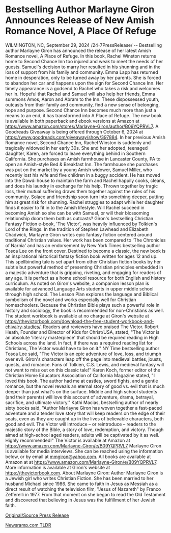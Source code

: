 # Bestselling Author Marlayne Giron Announces Release of New Amish Romance Novel, A Place Of Refuge

WILMINGTON, NC, September 29, 2024 /24-7PressRelease/ -- Bestselling author Marlayne Giron has announced the release of her latest Amish Romance novel, A Place of Refuge.  In this book, Rachel Winston returns home to Second Chance Inn too injured and weak to meet the needs of her guests. Samuel's decision to marry her resulted in his shunning and in the loss of support from his family and community.  Emma Lapp has returned home in desperation, only to be turned away by her parents. She is forced to abandon her car and happens upon the sign for Second Chance Inn. Her timely appearance is a godsend to Rachel who takes a risk and welcomes her in. Hopeful that Rachel and Samuel will also help her friends, Emma summons Amos, Aaron and Abram to the Inn.  These dispossessed youth, outcasts from their family and community, find a new sense of belonging, hope and purpose. Second Chance Inn becomes much more than just a means to an end, it has transformed into A Place of Refuge.  The new book is available in both paperback and ebook versions at Amazon at https://www.amazon.com/stores/Marlayne-Giron/author/B09YQPRVL7.  A Goodreads Giveaway is being offered through October 6, 2024 at https://www.goodreads.com/giveaway/show/397884.  In her previous Amish Romance novel, Second Chance Inn, Rachel Winston is suddenly and tragically widowed in her early 30s. She and her adopted, teenaged daughter, Karen, are forced to leave everything behind in Southern California. She purchases an Amish farmhouse in Lancaster County, PA to open an Amish-style Bed & Breakfast Inn. The farmhouse she purchases was put on the market by a young Amish widower, Samuel Miller, who recently lost his wife and five children in a buggy accident. He has moved into the Dawdi house to maintain the farm and Rachel happily cooks, cleans, and does his laundry in exchange for his help.  Thrown together by tragic loss, their mutual suffering draws them together against the rules of his community. Solace and friendship soon turn into something deeper, putting him at great risk for shunning. Rachel struggles to adapt while her daughter finds it easier to fit in to the Amish lifestyle.  Will Rachel succeed in becoming Amish so she can be with Samuel, or will their blossoming relationship doom them both as outcasts?  Giron's bestselling Christian Fantasy Fiction e-book, 'The Victor', was heavily influenced by Tolkien's Lord of the Rings. In the tradition of Stephen Lawhead and Elizabeth Chadwick, Marlayne Giron writes epic fantasy fiction centered around traditional Christian values. Her work has been compared to 'The Chronicles of Narnia' and has an endorsement by New York Times bestselling author Tosca Lee on the front cover.  Destined to become a classic, the new book is an inspirational historical fantasy fiction book written for ages 12 and up. This spellbinding tale is set apart from other Christian fiction books by her subtle but powerful method of presenting Christian principles embedded in a majestic adventure that is gripping, riveting, and engaging for readers of any age. It is perfect as a home school resource for both English and history curriculum.  As noted on Giron's website, a companion lesson plan is available for advanced Language Arts students in upper middle school through high school. The Lesson Plan explores the language and Biblical symbolism of the novel and works especially well for Christian homeschoolers. Because the Christian Bible plays such a powerful role in history and sociology, the book is recommended for non-Christians as well.  The student workbook is available at no charge at Giron's website at https://thevictorbook.com/download-the-free-student-workbook-and-chivalry-studies/.  Readers and reviewers have praised The Victor. Robert Heath, Founder and Director of Kids for Christ/USA, stated, "The Victor is an absolute 'literary masterpiece' that should be required reading in High Schools across the land. In fact, if there was a required reading list for Christians, The Victor would have to be on it."  NY Time bestselling author Tosca Lee said, "The Victor is an epic adventure of love, loss, and triumph over evil. Giron's characters leap off the page into medieval battles, jousts, quests, and romance. Fans of Tolkien, C.S. Lewis, and medieval fantasy will not want to miss out on this classic tale!"  Karen Koch, former editor of the Christian Home Educators Association of California Magazine stated, "I loved this book. The author had me at castles, sword fights, and a gentle romance, but the novel reveals an eternal story of good vs. evil that is much deeper than just what's on the surface. Middle and high school students (and their parents) will love this account of adventure, drama, betrayal, sacrifice, and ultimate victory."  Kathi Macias, bestselling author of nearly sixty books said, "Author Marlayne Giron has woven together a fast-paced adventure and a tender love story that will keep readers on the edge of their seats, even as they are caught up in the lives of believable characters, both good and evil. The Victor will introduce – or reintroduce – readers to the majestic story of the Bible, a story of love, redemption, and victory. Though aimed at high-school aged readers, adults will be captivated by it as well. Highly recommended!"  The Victor is available at Amazon at https://www.amazon.com/Marlayne-Giron/e/B09YQPRVL7  Marlayne Giron is available for media interviews. She can be reached using the information below, or by email at mmgiron@yahoo.com. All books are available at Amazon at at https://www.amazon.com/Marlayne-Giron/e/B09YQPRVL7. More information is available at Giron's website at https://thevictorbook.com.  About Marlayne Giron:  Author Marlayne Giron is a Jewish girl who writes Christian Fiction. She has been married to her husband Michael since 1986. She came to faith in Jesus as Messiah as a direct result of watching the television film, "Jesus of Nazareth" by Franco Zefferelli in 1977. From that moment on she began to read the Old Testament and discovered that believing in Jesus was the fulfillment of her Jewish faith. 

[Original/Source Press Release](https://www.24-7pressrelease.com/press-release/514792/bestselling-author-marlayne-giron-announces-release-of-new-amish-romance-novel-a-place-of-refuge) 

[Newsramp.com TLDR](https://newsramp.com/None) 